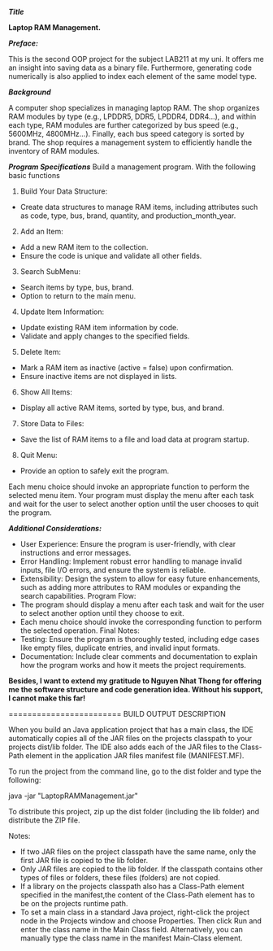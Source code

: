 _**Title**_

**Laptop RAM Management.**

_**Preface:**_

This is the second OOP project for the subject LAB211 at my uni. It offers me an insight into saving data as a binary file.
Furthermore, generating code numerically is also applied to index each element of the same model type.

_**Background**_

A computer shop specializes in managing laptop RAM. The shop organizes RAM modules by type (e.g., LPDDR5, DDR5, LPDDR4, DDR4...), and within each type, 
RAM modules are further categorized by bus speed
(e.g., 5600MHz, 4800MHz...). Finally, each bus speed category is sorted by brand. The shop requires a
management system to efficiently handle the inventory of RAM modules.

_**Program Specifications**_
Build a management program. With the following basic functions

1. Build Your Data Structure:
- Create data structures to manage RAM items, including attributes such as
code, type, bus, brand, quantity, and production_month_year.

2. Add an Item:
- Add a new RAM item to the collection.
- Ensure the code is unique and validate all other fields.

3. Search SubMenu:
- Search items by type, bus, brand.
- Option to return to the main menu.
  
4. Update Item Information:
- Update existing RAM item information by code.
- Validate and apply changes to the specified fields.
  
5. Delete Item:
- Mark a RAM item as inactive (active = false) upon confirmation.
- Ensure inactive items are not displayed in lists.
  
6. Show All Items:
- Display all active RAM items, sorted by type, bus, and brand.
  
7. Store Data to Files:
- Save the list of RAM items to a file and load data at program startup.
  
8. Quit Menu:
- Provide an option to safely exit the program.

Each menu choice should invoke an appropriate function to perform the selected menu item. Your
program must display the menu after each task and wait for the user to select another option until
the user chooses to quit the program.

**_Additional Considerations:_**

- User Experience: Ensure the program is user-friendly, with clear instructions and error
messages.
- Error Handling: Implement robust error handling to manage invalid inputs, file I/O errors,
and ensure the system is reliable.
- Extensibility: Design the system to allow for easy future enhancements, such as adding more
attributes to RAM modules or expanding the search capabilities.
Program Flow:
- The program should display a menu after each task and wait for the user to select another option
until they choose to exit.
- Each menu choice should invoke the corresponding function to perform the selected operation.
Final Notes:
- Testing: Ensure the program is thoroughly tested, including edge cases like empty files, duplicate
entries, and invalid input formats.
- Documentation: Include clear comments and documentation to explain how the program works
and how it meets the project requirements.


**Besides, I want to extend my gratitude to Nguyen Nhat Thong for offering me the software structure and code generation idea. Without his support, I cannot make this far!**

========================
BUILD OUTPUT DESCRIPTION


When you build an Java application project that has a main class, the IDE
automatically copies all of the JAR
files on the projects classpath to your projects dist/lib folder. The IDE
also adds each of the JAR files to the Class-Path element in the application
JAR files manifest file (MANIFEST.MF).

To run the project from the command line, go to the dist folder and
type the following:

java -jar "LaptopRAMManagement.jar" 

To distribute this project, zip up the dist folder (including the lib folder)
and distribute the ZIP file.

Notes:

* If two JAR files on the project classpath have the same name, only the first
JAR file is copied to the lib folder.
* Only JAR files are copied to the lib folder.
If the classpath contains other types of files or folders, these files (folders)
are not copied.
* If a library on the projects classpath also has a Class-Path element
specified in the manifest,the content of the Class-Path element has to be on
the projects runtime path.
* To set a main class in a standard Java project, right-click the project node
in the Projects window and choose Properties. Then click Run and enter the
class name in the Main Class field. Alternatively, you can manually type the
class name in the manifest Main-Class element.
